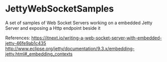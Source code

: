 # JettyWebSocketSamples
A set of samples of Web Socket Servers working on a embedded Jetty Server and exposing a Http endpoint beside it

References:
https://itnext.io/writing-a-web-socket-server-with-embedded-jetty-46fe9ab1c435
http://www.eclipse.org/jetty/documentation/9.3.x/embedding-jetty.html#_embedding_contexts
